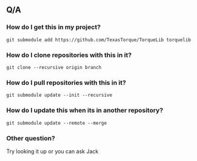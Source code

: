 ## Q/A
### How do I get this in my project?
`git submodule add https://github.com/TexasTorque/TorqueLib torquelib`

### How do I clone repositories with this in it?
`git clone --recursive origin branch`

### How do I pull repositories with this in it?
`git submodule update --init --recursive`

### How do I update this when its in another repository?
`git submodule update --remote --merge`

### Other question?
Try looking it up or you can ask Jack